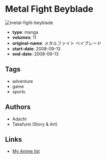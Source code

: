 # Metal Fight Beyblade

![metal-fight-beyblade](https://cdn.myanimelist.net/images/manga/1/175423.jpg)

-   **type**: manga
-   **volumes**: 11
-   **original-name**: メタルファイト ベイブレード
-   **start-date**: 2008-09-13
-   **end-date**: 2008-09-13

## Tags

-   adventure
-   game
-   sports

## Authors

-   Adachi
-   Takafumi (Story & Art)

## Links

-   [My Anime list](https://myanimelist.net/manga/10600/Metal_Fight_Beyblade)

